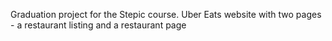 
Graduation project for the Stepic course. Uber Eats website with two pages - a restaurant listing and a restaurant page
